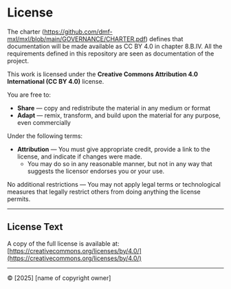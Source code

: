 # License

The charter (https://github.com/dmf-mxl/mxl/blob/main/GOVERNANCE/CHARTER.pdf) defines that documentation will be made available as CC BY 4.0 in chapter 8.B.IV.
All the requirements defined in this repository are seen as documentation of the project. 

This work is licensed under the **Creative Commons Attribution 4.0 International (CC BY 4.0)** license.

You are free to:

- **Share** — copy and redistribute the material in any medium or format  
- **Adapt** — remix, transform, and build upon the material for any purpose, even commercially  

Under the following terms:

- **Attribution** — You must give appropriate credit, provide a link to the license, and indicate if changes were made.  
  - You may do so in any reasonable manner, but not in any way that suggests the licensor endorses you or your use.  

No additional restrictions — You may not apply legal terms or technological measures that legally restrict others from doing anything the license permits.  

---

## License Text

A copy of the full license is available at:  
[https://creativecommons.org/licenses/by/4.0/](https://creativecommons.org/licenses/by/4.0/)

---

© [2025] [name of copyright owner]
